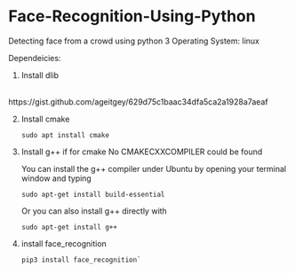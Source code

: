 # Face-Recognition-Using-Python
Detecting face from a crowd using python 3
Operating System: linux

Dependeicies:
1. Install dlib
&nbsp;
&nbsp;
&nbsp;
<br>
   https://gist.github.com/ageitgey/629d75c1baac34dfa5ca2a1928a7aeaf
   
2. Install cmake 
   ```console
   sudo apt install cmake 
   ```
3. Install g++ if for cmake No CMAKECXXCOMPILER could be found

   You can install the g++ compiler under Ubuntu by opening your terminal window and typing
   ```console
   sudo apt-get install build-essential
   ```
   
   Or you can also install g++ directly with
   ```console
   sudo apt-get install g++
   ```
   
4. install face_recognition
   ```console
   pip3 install face_recognition`
   ```
